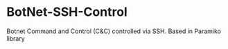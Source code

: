 # BotNet-SSH-Control
Botnet Command and Control (C&amp;C) controlled via SSH. Based in Paramiko library
